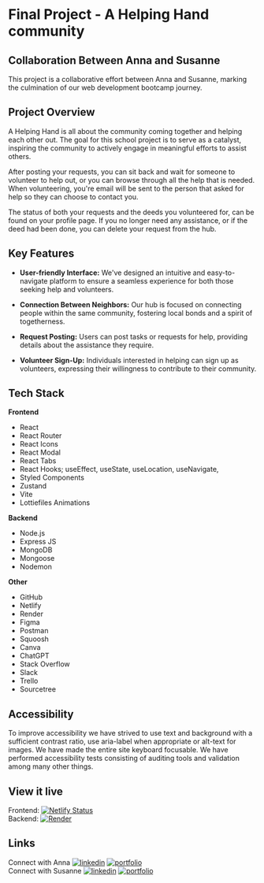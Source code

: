 # Final Project - A Helping Hand community

## Collaboration Between Anna and Susanne

This project is a collaborative effort between Anna and Susanne, marking the culmination of our web development bootcamp journey.

## Project Overview

A Helping Hand is all about the community coming together and helping each other out. The goal for this school project is to serve as a catalyst, inspiring the community to actively engage in meaningful efforts to assist others.

After posting your requests, you can sit back and wait for someone to volunteer to help out, or you can browse through all the help that is needed. When volunteering, you're email will be sent to the person that asked for help so they can choose to contact you.

The status of both your requests and the deeds you volunteered for, can be found on your profile page. If you no longer need any assistance, or if the deed had been done, you can delete your request from the hub.

## Key Features

- **User-friendly Interface:** We've designed an intuitive and easy-to-navigate platform to ensure a seamless experience for both those seeking help and volunteers.

- **Connection Between Neighbors:** Our hub is focused on connecting people within the same community, fostering local bonds and a spirit of togetherness.

- **Request Posting:** Users can post tasks or requests for help, providing details about the assistance they require.

- **Volunteer Sign-Up:** Individuals interested in helping can sign up as volunteers, expressing their willingness to contribute to their community.

## Tech Stack

**Frontend**

- React
- React Router
- React Icons
- React Modal
- React Tabs
- React Hooks; useEffect, useState, useLocation, useNavigate,
- Styled Components
- Zustand
- Vite
- Lottiefiles Animations

**Backend**

- Node.js
- Express JS
- MongoDB
- Mongoose
- Nodemon

**Other**

- GitHub
- Netlify
- Render
- Figma
- Postman
- Squoosh
- Canva
- ChatGPT
- Stack Overflow
- Slack
- Trello
- Sourcetree

## Accessibility

To improve accessibility we have strived to use text and background with a sufficient contrast ratio, use aria-label when appropriate or alt-text for images. We have made the entire site keyboard focusable. We have performed accessibility tests consisting of auditing tools and validation among many other things.

## View it live

Frontend: [![Netlify Status](https://api.netlify.com/api/v1/badges/a058da08-22d3-4898-8913-fba7338c9a1c/deploy-status)](https://a-helping-hand.netlify.app/)  
Backend: [![Render](https://img.shields.io/badge/Render-%46E3B7.svg?style=for-the-badge&logo=render&logoColor=white)](https://a-helping-hand.onrender.com)

## Links

Connect with Anna [![linkedin](https://img.shields.io/badge/linkedin-0A66C2?style=for-the-badge&logo=linkedin&logoColor=white)](https://www.linkedin.com/in/anna-robertsson-829967272//) [![portfolio](https://img.shields.io/badge/my_portfolio-1DA1F2?style=for-the-badge&logo=ko-fi&logoColor=white)](https://annarobertssonportfolio.com/)  
Connect with Susanne [![linkedin](https://img.shields.io/badge/linkedin-0A66C2?style=for-the-badge&logo=linkedin&logoColor=white)](https://www.linkedin.com/in/susanne-e-6915a087//) [![portfolio](https://img.shields.io/badge/my_portfolio-1DA1F2?style=for-the-badge&logo=ko-fi&logoColor=white)](https://my-portfolio-susanne-ekenheim.netlify.app/)
